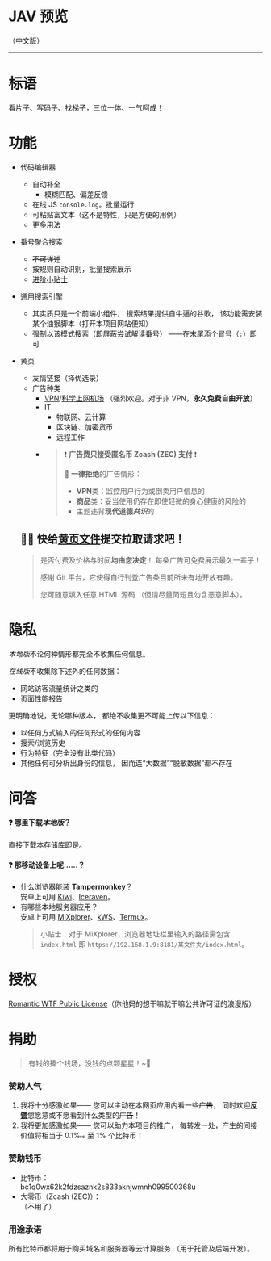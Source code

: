 JAV 预览
=======


（中文版）



---

# 标语
看片子、写码子、[找梯子][学上机]，三位一体、一气呵成！


# 功能
- 代码编辑器
  - 自动补全
    - 模糊匹配、偏差反馈
  - 在线 JS `console.log`。批量运行
  - 可粘贴富文本（这不是特性，只是方便的用例）
  - [更多用法](../ProTips/code-editor.md)
- 番号聚合搜索
  - ~~不可详述~~
  - 按规则自动识别，批量搜索展示
  - [进阶小贴士](../ProTips/jav.md)
- 通用搜索引擎
  - 其实质只是一个前端小组件，
      搜索结果提供自牛逼的谷歌，
      该功能需安装某个油猴脚本（打开本项目网站便知）
  - 强制以该模式搜索（即屏蔽尝试解读番号）
      ——在末尾添个冒号（`:`）即可
- 黄页
  - 友情链接（择优选录）
  - 广告种类
    - [VPN]/[科学上网机场][学上机]
      （强烈欢迎。对于非 VPN，**永久免费自由开放**）
    - IT
      - 物联网、云计算
      - 区块链、加密货币
      - 远程工作
    - > ❗ **广告费只接受匿名币 Zcash (ZEC) 支付** ❗
      >
      > 🚫 **一律拒绝**的广告情形：  
      > - **VPN**类：监控用户行为或倒卖用户信息的
      > - **商品**类：妥当使用仍存在即使轻微的身心健康的风险的
      > - 主题违背**现代道德*共识***的

  ## 🏃💨 快给[黄页文件]提交拉取请求吧！
  > 是否付费及价格与时间**均由您决定**！
    每条广告可免费展示最久一辈子！
  >
  > 感谢 Git 平台，它使得自行刊登广告条目前所未有地开放有趣。
  >
  > 您可随意填入任意 HTML 源码
    （但请尽量简短且勿含恶意脚本）。

[VPN]: https://github.com/JAVivid/VPN/discussions
[学上机]: https://github.com/JAVivid/V2X/discussions '科学上网：爬梯子/翻墙，畅游被政府封锁的网站'
[其他类广告]: https://github.com/JAVivid/utm/discussions
[黄页文件]: ../../configs/ADs.js


# 隐私
*本地版*不论何种情形都完全不收集任何信息。

*在线版*不收集除下述外的任何数据：
- 网站访客流量统计之类的
- 页面性能报告

更明确地说，无论哪种版本，
都绝不收集更不可能上传以下信息：
- 以任何方式输入的任何形式的任何内容
- 搜索/浏览历史
- 行为特征（完全没有此类代码）
- 其他任何可分析出身份的信息，
    因而连“大数据”“脱敏数据”都不存在


# 问答
#### ❓ 哪里下载*本地版*？
直接下载本存储库即是。

#### ❓ 那移动设备上呢……？
- 什么浏览器能装 **Tampermonkey**？  
  安卓上可用 [Kiwi]、[Iceraven]。
- 有哪些本地服务器应用？  
  安卓上可用 [MiXplorer]、[kWS]、[Termux]。
  > 小贴士：对于 MiXplorer，浏览器地址栏里输入的路径需包含 `index.html` 即 `https://192.168.1.9:8181/某文件夹/index.html`。

[Kiwi]: https://kiwibrowser.com
[Iceraven]: https://github.com/fork-maintainers/iceraven-browser
[MiXplorer]: https://mixplorer.com
[kWS]: https://www.google.com/search?q=kWS+APK
[Termux]: https://termux.com


# 授权
[Romantic WTF Public License][]（你他妈的想干嘛就干嘛公共许可证的浪漫版）

[Romantic WTF Public License]: https://github.com/pygy/The-Romantic-WTF-Public-License


# 捐助
> 有钱的捧个钱场，没钱的点颗星星！~🙏

### 赞助人气
1. 我将十分感激如果——
    您可以主动在本网页应用内看一些~~广告~~，
    同时欢迎[**反馈**]您愿意或不愿看到什么类型的~~广告~~！
2. 我将更加感激如果——
    您可以助力本项目的推广，
    每转发一处，产生的间接价值将相当于 0.1‱ 至 1% 个比特币！

[**反馈**]: https://github.com/JAVivid/user-feedback/discussions

### 赞助钱币
- 比特币：  
  bc1q0wx62k2fdzsaznk2s833aknjwmnh099500368u
- 大零币（Zcash (ZEC)）：  
  （不用了）

### 用途承诺
所有比特币都将用于购买域名和服务器等云计算服务
  （用于托管及后端开发）。